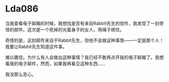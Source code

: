 # Lda086

当我查看电子邮箱的时候，我想找是否有来自Rabbit先生的信件，我发现了一封奇怪的邮件。这次是一个死掉的光着身子的女人，用绳子绑住。



奇怪的是，这封邮件来自于Rabbit先生，但他不会做这种事情——一定是那个人！我要让Rabbit先生知道这件事。



难以置信。为什么有人会做出这种事情？我已经不敢再点开我的电子邮箱了。我想看我的电子邮件，然而，如果我再看见这种东西……



我没那么恶心。